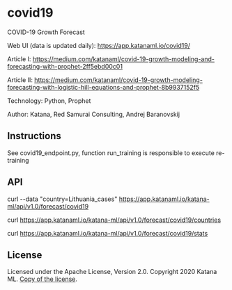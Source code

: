 # covid19
COVID-19 Growth Forecast

Web UI (data is updated daily): https://app.katanaml.io/covid19/

Article I: https://medium.com/katanaml/covid-19-growth-modeling-and-forecasting-with-prophet-2ff5ebd00c01

Article II: https://medium.com/katanaml/covid-19-growth-modeling-forecasting-with-logistic-hill-equations-and-prophet-8b9937152f5

Technology: Python, Prophet

Author: Katana, Red Samurai Consulting, Andrej Baranovskij

## Instructions

See covid19_endpoint.py, function run_training is responsible to execute re-training

## API

curl --data "country=Lithuania_cases" https://app.katanaml.io/katana-ml/api/v1.0/forecast/covid19

curl https://app.katanaml.io/katana-ml/api/v1.0/forecast/covid19/countries

curl https://app.katanaml.io/katana-ml/api/v1.0/forecast/covid19/stats

## License

Licensed under the Apache License, Version 2.0. Copyright 2020 Katana ML. [Copy of the license](https://github.com/katanaml/covid19/blob/master/LICENSE).
